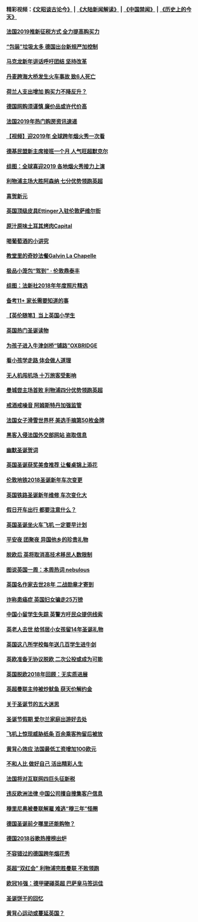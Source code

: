 #### 精彩视频：[《文昭谈古论今》](https://github.com/gfw-breaker/wenzhao/blob/master/README.md?t=01030331) | [《大陆新闻解读》](https://github.com/gfw-breaker/ntdtv-comedy/blob/master/README.md?t=01030331) | [《中国禁闻》](https://github.com/gfw-breaker/ntdtv-news/blob/master/README.md?t=01030331) | [《历史上的今天》](https://github.com/gfw-breaker/today-in-history/blob/master/README.md?t=01030331) 

#### [法国2019推新征税方式 全力提高购买力](../pages/nsc974/n10946987.md?t=01030331) 

#### [“包装”垃圾太多 德国出台新规严加控制](../pages/nsc974/n10948358.md?t=01030331) 

#### [马克龙新年讲话呼吁团结 坚持改革](../pages/nsc974/n10947012.md?t=01030331) 

#### [丹麦跨海大桥发生火车事故 致6人死亡](../pages/nsc974/n10948353.md?t=01030331) 

#### [荷兰人支出增加 购买力不降反升？](../pages/nsc974/n10948390.md?t=01030331) 

#### [德国网购须谨慎 廉价品或许代价高](../pages/nsc974/n10948233.md?t=01030331) 

#### [法国2019年热门购房资讯速递](../pages/nsc974/n10947033.md?t=01030331) 

#### [【视频】迎2019年 全球跨年烟火秀一次看](../pages/nsc974/n10946627.md?t=01030331) 

#### [德基民盟新主席接班一个月 人气旺超默克尔](../pages/nsc974/n10946634.md?t=01030331) 

#### [组图：全球喜迎2019 各地烟火秀接力上演](../pages/nsc974/n10945584.md?t=01030331) 

#### [利物浦主场大胜阿森纳 七分优势领跑英超](../pages/nsc974/n10945421.md?t=01030331) 

#### [喜贺新元](../pages/nsc974/n10936605.md?t=01030331) 

#### [英国顶级皮具Ettinger入驻伦敦萨维尔街](../pages/nsc974/n10936595.md?t=01030331) 

#### [原汁原味土耳其烤肉Capital](../pages/nsc974/n10936573.md?t=01030331) 

#### [喝葡萄酒的小讲究](../pages/nsc974/n10936535.md?t=01030331) 

#### [教堂里的奇妙法餐Galvin La Chapelle](../pages/nsc974/n10935913.md?t=01030331) 

#### [极品小笼包“驾到” · 伦敦鼎泰丰](../pages/nsc974/n10935791.md?t=01030331) 

#### [组图：法新社2018年年度照片精选](../pages/nsc974/n10935213.md?t=01030331) 

#### [备考11+ 家长需要知道的事](../pages/nsc974/n10934312.md?t=01030331) 

#### [【英伦随笔】当上英国小学生](../pages/nsc974/n10934305.md?t=01030331) 

#### [英国热门圣诞读物](../pages/nsc974/n10934285.md?t=01030331) 

#### [为孩子进入牛津剑桥“铺路”OXBRIDGE](../pages/nsc974/n10934233.md?t=01030331) 

#### [看小孩学走路 体会做人道理](../pages/nsc974/n10934169.md?t=01030331) 

#### [无人机闯机场  十万旅客受影响](../pages/nsc974/n10934028.md?t=01030331) 

#### [曼城尝主场首败 利物浦四分优势领跑英超](../pages/nsc974/n10932818.md?t=01030331) 

#### [戒酒戒噪音 阿姆斯特丹加强监管](../pages/nsc974/n10928070.md?t=01030331) 

#### [法国女子滑雪世界杯 美选手摘第50枚金牌](../pages/nsc974/n10927351.md?t=01030331) 

#### [黑客入侵法国外交部网站 盗取信息](../pages/nsc974/n10927269.md?t=01030331) 

#### [幽默圣诞贺词](../pages/nsc974/n10926672.md?t=01030331) 

#### [英国圣诞获奖美食推荐 让餐桌锦上添花](../pages/nsc974/n10926641.md?t=01030331) 

#### [伦敦地铁2018圣诞新年车次变更](../pages/nsc974/n10926629.md?t=01030331) 

#### [英国铁路圣诞新年维修 车次变化大](../pages/nsc974/n10926618.md?t=01030331) 

#### [假日开车出行 都要注意什么？](../pages/nsc974/n10926610.md?t=01030331) 

#### [英国圣诞坐火车飞机 一定要早计划](../pages/nsc974/n10926599.md?t=01030331) 

#### [平安夜 团聚夜 异国他乡的珍贵礼物](../pages/nsc974/n10925634.md?t=01030331) 

#### [脱欧后 英将取消高技术移民人数限制](../pages/nsc974/n10924981.md?t=01030331) 

#### [图说英国一周：本周热词 nebulous](../pages/nsc974/n10925020.md?t=01030331) 

#### [英国名作家去世28年 二战勋章才寄到](../pages/nsc974/n10925014.md?t=01030331) 

#### [诈称患癌症 英国妇女骗走25万镑](../pages/nsc974/n10925008.md?t=01030331) 

#### [中国小留学生失踪  英警方吁民众提供线索](../pages/nsc974/n10925001.md?t=01030331) 

#### [英老人去世 给邻居小女孩留14年圣诞礼物](../pages/nsc974/n10924997.md?t=01030331) 

#### [英国这八所学校每年送几百学生进牛剑](../pages/nsc974/n10924990.md?t=01030331) 

#### [英欧准备无协议脱欧 二次公投或成为可能](../pages/nsc974/n10923373.md?t=01030331) 

#### [英国脱欧2018年回顾：无实质进展](../pages/nsc974/n10923355.md?t=01030331) 

#### [英超曼联主帅被炒鱿鱼 获天价解约金](../pages/nsc974/n10922656.md?t=01030331) 

#### [关于圣诞节的五大迷思](../pages/nsc974/n10919864.md?t=01030331) 

#### [圣诞节假期 爱尔兰家庭出游好去处](../pages/nsc974/n10919966.md?t=01030331) 

#### [飞机上惊现威胁纸条 百余乘客拘留后被放](../pages/nsc974/n10920081.md?t=01030331) 

#### [黄背心效应 法国最低工资增加100欧元](../pages/nsc974/n10919737.md?t=01030331) 

#### [不和人比 做好自己 活出精彩人生](../pages/nsc974/n10920053.md?t=01030331) 

#### [法国将对互联网四巨头征新税](../pages/nsc974/n10919837.md?t=01030331) 

#### [违反欧洲法律 中国公司擅自搜集客户信息](../pages/nsc974/n10918199.md?t=01030331) 

#### [穆里尼奥被曼联解雇 难逃“穆三年”怪圈](../pages/nsc974/n10919101.md?t=01030331) 

#### [德国圣诞前夕哪里还能购物？](../pages/nsc974/n10918186.md?t=01030331) 

#### [德国2018谷歌热搜榜出炉](../pages/nsc974/n10918077.md?t=01030331) 

#### [不容错过的德国跨年烟花秀](../pages/nsc974/n10917989.md?t=01030331) 

#### [英超“双红会” 利物浦完胜曼联 不败领跑](../pages/nsc974/n10917557.md?t=01030331) 

#### [欧冠16强：德甲硬碰英超 巴萨皇马签运佳](../pages/nsc974/n10917207.md?t=01030331) 

#### [圣诞饼干的回忆](../pages/nsc974/n10916160.md?t=01030331) 

#### [黄背心运动或蔓延英国？](../pages/nsc974/n10915769.md?t=01030331) 

